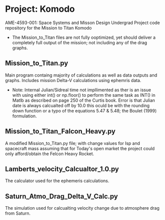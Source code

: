# Project: Komodo 
AME-4593-001: Space Systems and Misson Design Undergrad Project code repository for the Mission to Titan Komodo

- The Mission_to_Titan files are not fully ooptimized, yet should deliver a completely full output of the mission; not including any of the drag graphs. 

## Mission_to_Titan.py
Main program containg majority of calculations as well as data outputs and graphs. Includes mission Delta-V calculations using ephemris data.

- Note: Internal Julian/Sidreal time not impllimented as ther is an issue with using either int() or np.floor() to perform the same task as INT() in Matlb as described on page 250 of the Curtis book. Error is that Julian date is always calcualted off by 10.0 this oculd be with the rounding down function or a typo of the equations 5.47 & 5.48; the Boulet (1999) formulation.

## Mission_to_Titan_Falcon_Heavy.py
A modified Mission_to_Titan.py file; with change values for Isp and spacecraft mass assuming that for Today's open market the project could only afford/obtain the Felcon Heavy Rocket.
## Lamberts_velocity_Calcualtor_1.0.py
The calculator used for the ephemeris calculations.
## Saturn_Atmo_Drag_Delta_V_Calc.py
The simulation used for calcualting velocity change due to atmosphere drag from Saturn.
